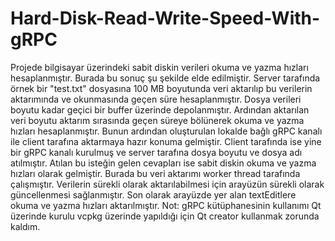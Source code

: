 # Hard-Disk-Read-Write-Speed-With-gRPC

Projede bilgisayar üzerindeki sabit diskin verileri okuma ve yazma hızları hesaplanmıştır. Burada bu sonuç şu şekilde elde edilmiştir. Server tarafında örnek bir "test.txt" dosyasına 100 MB boyutunda veri aktarılıp bu verilerin aktarımında ve okunmasında geçen süre hesaplanmıştır. Dosya verileri boyutu kadar geçici bir buffer üzerinde depolanmıştır. Ardından aktarılan veri boyutu aktarım sırasında geçen süreye bölünerek okuma ve yazma hızları hesaplanmıştır. Bunun ardından oluşturulan lokalde bağlı gRPC kanalı ile client tarafına aktarmaya hazır konuma gelmiştir.
Client tarafında ise yine bir gRPC kanalı kurulmuş ve server tarafına dosya boyutu ve dosya adı atılmıştır. Atılan bu isteğin gelen cevapları ise sabit diskin okuma ve yazma hızları olarak gelmiştir. Burada bu veri aktarımı worker thread tarafında çalışmıştır. Verilerin sürekli olarak aktarılabilmesi için arayüzün sürekli olarak güncellenmesi sağlanmıştır. Son olarak arayüzde yer alan textEditlere okuma ve yazma hızları aktarılmıştır.
Not: gRPC kütüphanesinin kullanımı Qt üzerinde kurulu vcpkg üzerinde yapıldığı için Qt creator kullanmak zorunda kaldım.
